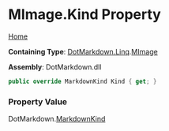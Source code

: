 <a name="_top"></a>

# MImage\.Kind Property

[Home](../../../../README.md#_top)

**Containing Type**: [DotMarkdown.Linq](../../README.md#_top)\.[MImage](../README.md#_top)

**Assembly**: DotMarkdown\.dll

```csharp
public override MarkdownKind Kind { get; }
```

### Property Value

DotMarkdown\.[MarkdownKind](../../../MarkdownKind/README.md#_top)

